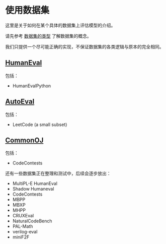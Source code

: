---
---

# 使用数据集

这里是关于如何在某个具体的数据集上评估模型的介绍。

请先参考 [数据集的类型](../../background/dataset-types) 了解数据集的概念。

我们只提供一个尽可能正确的实现，不保证数据集的各类逻辑与原本的完全相同。

## [HumanEval](./humaneval)

包括：

- HumanEvalPython

## [AutoEval](./autoeval)

包括：

- LeetCode (a small subset)

## [CommonOJ](./common-oj)

包括：

- CodeContests

还有一些数据集正在整理和测试中，后续会逐步放出：

- MultiPL-E HumanEval
- Shadow Humaneval
- CodeContests
- MBPP
- MBXP
- MHPP
- CRUXEval
- NaturalCodeBench
- PAL-Math
- verilog-eval
- miniF2F
